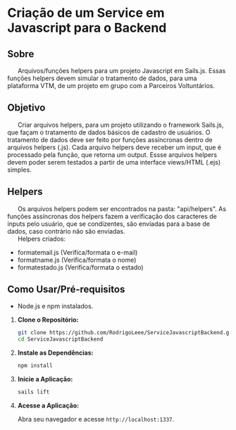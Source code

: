 # Criação de um Service em Javascript para o Backend
## Sobre

&nbsp;&nbsp;&nbsp;&nbsp;&nbsp;&nbsp;Arquivos/funções helpers para um projeto Javascript em Sails.js. Essas funções helpers devem simular o tratamento de dados, para uma plataforma VTM, de um projeto em grupo com a Parceiros Voltuntários. 

## Objetivo

&nbsp;&nbsp;&nbsp;&nbsp;&nbsp;&nbsp;Criar arquivos helpers, para um projeto utilizando o framework Sails.js, que façam o tratamento de dados básicos de cadastro de usuários. O tratamento de dados deve ser feito por funções assíncronas dentro de arquivos helpers (.js). Cada arquivo helpers deve receber um input, que é processado pela função, que retorna um output. Essse arquivos helpers devem poder serem testados a partir de uma interface views/HTML (.ejs) simples.

## Helpers

&nbsp;&nbsp;&nbsp;&nbsp;&nbsp;&nbsp;Os arquivos helpers podem ser encontrados na pasta: "api/helpers". As funções assíncronas dos helpers fazem a verificação dos caracteres de inputs pelo usuário, que se condizentes, são enviadas para a base de dados, caso contrário não são enviadas.
<br>
&nbsp;&nbsp;&nbsp;&nbsp;&nbsp;&nbsp;Helpers criados:
- formatemail.js (Verifica/formata o e-mail)
- formatname.js (Verifica/formata o nome)
- formatestado.js (Verifica/formata o estado)

## Como Usar/Pré-requisitos

- Node.js e npm instalados.

1. **Clone o Repositório:**

   ```bash
   git clone https://github.com/RodrigoLeee/ServiceJavascriptBackend.git
   cd ServiceJavascriptBackend
   ```

2. **Instale as Dependências:**

   ```bash
   npm install
   ```

3. **Inicie a Aplicação:**

   ```bash
   sails lift
   ```

4. **Acesse a Aplicação:**

   Abra seu navegador e acesse `http://localhost:1337`.


